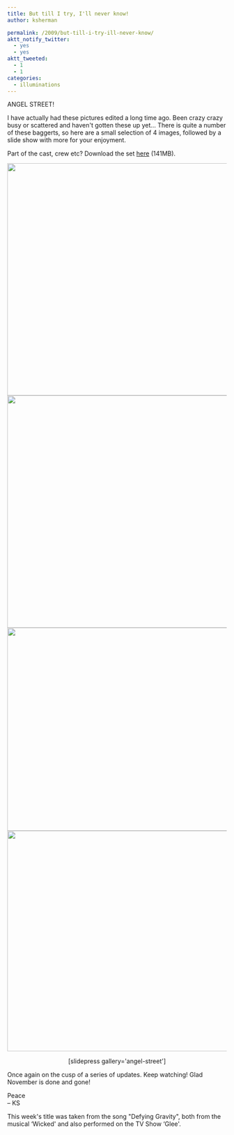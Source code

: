 ```yaml
---
title: But till I try, I'll never know!
author: ksherman

permalink: /2009/but-till-i-try-ill-never-know/
aktt_notify_twitter:
  - yes
  - yes
aktt_tweeted:
  - 1
  - 1
categories:
  - illuminations
---
```


ANGEL STREET!

I have actually had these pictures edited a long time ago. Been crazy crazy busy or scattered and haven't gotten these up yet... There is quite a number of these baggerts, so here are a small selection of 4 images, followed by a slide show with more for your enjoyment.

Part of the cast, crew etc? Download the set <a href="http://storage.kshermphoto.com/Judson/AngelStreetPixels.zip" target="_blank">here</a> (141MB).

<img class="aligncenter" title="Angel Street 1" src="https://s3-us-west-2.amazonaws.com/assets.kshermphoto.com/2009PostsImages/December/01/AngelStreet_01.jpg" alt="" width="800" height="533" />

<img class="aligncenter" title="Angel Street 2" src="https://s3-us-west-2.amazonaws.com/assets.kshermphoto.com/2009PostsImages/December/01/AngelStreet_02.jpg" alt="" width="800" height="533" />

<img class="aligncenter" title="Angel Street 3" src="https://s3-us-west-2.amazonaws.com/assets.kshermphoto.com/2009PostsImages/December/01/AngelStreet_03.jpg" alt="" width="800" height="466" />

<img class="aligncenter" title="Angel Street 4" src="https://s3-us-west-2.amazonaws.com/assets.kshermphoto.com/2009PostsImages/December/01/AngelStreet_04.jpg" alt="" width="800" height="506" />

<p style="text-align: center;">
  [slidepress gallery='angel-street']
</p>

Once again on the cusp of a series of updates. Keep watching! Glad November is done and gone!

Peace\
– KS

This week's title was taken from the song "Defying Gravity", both from the musical &#8216;Wicked' and also performed on the TV Show &#8216;Glee'.

